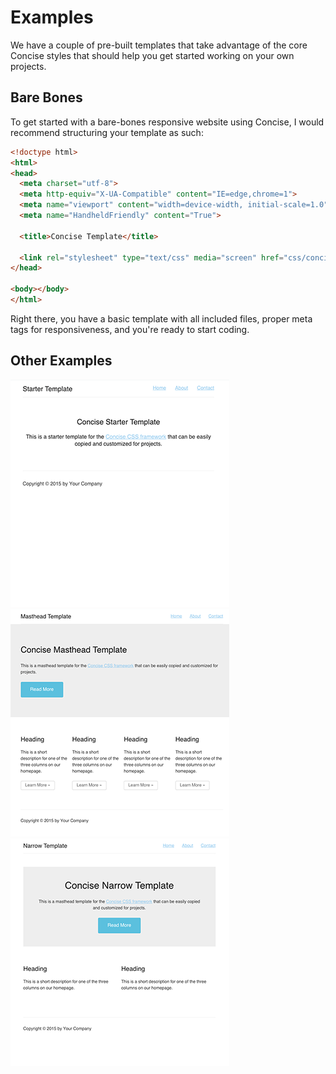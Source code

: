 # Examples

We have a couple of pre-built templates that take advantage of the core Concise styles that should help you get started working on your own projects.

## Bare Bones

To get started with a bare-bones responsive website using Concise, I would recommend structuring your template as such:

```html
<!doctype html>
<html>
<head>
  <meta charset="utf-8">
  <meta http-equiv="X-UA-Compatible" content="IE=edge,chrome=1">
  <meta name="viewport" content="width=device-width, initial-scale=1.0">
  <meta name="HandheldFriendly" content="True">

  <title>Concise Template</title>

  <link rel="stylesheet" type="text/css" media="screen" href="css/concise.min.css" />
</head>

<body></body>
</html>
```

Right there, you have a basic template with all included files, proper meta tags for responsiveness, and you're ready to start coding.

## Other Examples

<div row>
  <div column="4">
    <a href="/examples/starter">
      <img src="/images/example-starter.png" alt="Example starter template">
    </a>
  </div>

  <div column="4">
    <a href="/examples/masthead">
      <img src="/images/example-masthead.png" alt="Example masthead template">
    </a>
  </div>

  <div column="4">
    <a href="/examples/narrow">
      <img src="/images/example-narrow.png" alt="Example narrow template">
    </a>
  </div>
</div>
